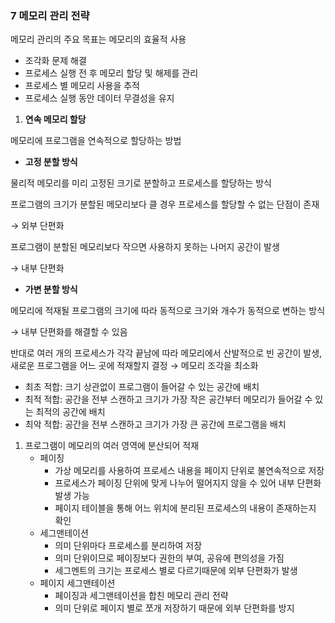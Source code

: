 ### 7 메모리 관리 전략

메모리 관리의 주요 목표는 메모리의 효율적 사용

- 조각화 문제 해결
- 프로세스 실행 전 후 메모리 할당 및 해제를 관리
- 프로세스 별 메모리 사용을 추적
- 프로세스 실행 동안 데이터 무결성을 유지

1. **연속 메모리 할당**

메모리에 프로그램을 연속적으로 할당하는 방법

- **고정 분할 방식**

물리적 메모리를 미리 고정된 크기로 분할하고 프로세스를 할당하는 방식

프로그램의 크기가 분할된 메모리보다 클 경우 프로세스를 할당할 수 없는 단점이 존재

→ 외부 단편화

프로그램이 분할된 메모리보다 작으면 사용하지 못하는 나머지 공간이 발생

→ 내부 단편화

- **가변 분할 방식**

메모리에 적재될 프로그램의 크기에 따라 동적으로 크기와 개수가 동적으로 변하는 방식

→ 내부 단편화를 해결할 수 있음

반대로 여러 개의 프로세스가 각각 끝남에 따라 메모리에서 산발적으로 빈 공간이 발생, 새로운 프로그램을 어느 곳에 적재할지 결정 → 메모리 조각을 최소화

- 최초 적합: 크기 상관없이 프로그램이 들어갈 수 있는 공간에 배치
- 최적 적합: 공간을 전부 스캔하고 크기가 가장 작은 공간부터 메모리가 들어갈 수 있는 최적의 공간에 배치
- 최악 적합: 공간을 전부 스캔하고 크기가 가장 큰 공간에 프로그램을 배치

1. 프로그램이 메모리의 여러 영역에 분산되어 적재
    - 페이징
        - 가상 메모리를 사용하여 프로세스 내용을 페이지 단위로 불연속적으로 저장
        - 프로세스가 페이징 단위에 맞게 나누어 떨어지지 않을 수 있어 내부 단편화 발생 가능
        - 페이지 테이블을 통해 어느 위치에 분리된 프로세스의 내용이 존재하는지 확인
    - 세그맨테이션
        - 의미 단위마다 프로세스를 분리하여 저장
        - 의미 단위이므로 페이징보다 권한의 부여, 공유에 편의성을 가짐
        - 세그멘트의 크기는 프로세스 별로 다르기때문에 외부 단편화가 발생
    - 페이지 세그맨테이션
        - 페이징과 세그맨테이션을 합친 메모리 관리 전략
        - 의미 단위로 페이지 별로 쪼개 저장하기 때문에 외부 단편화를 방지